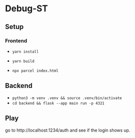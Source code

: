 # Debug-ST

## Setup

### Frontend

- `yarn install`

- `yarn build`

- `npx parcel index.html`

## Backend

- `python3 -m venv .venv && source .venv/bin/activate`
- `cd backend && flask --app main run -p 4321`

## Play

go to http://localhost:1234/auth and see if the login shows up. 

